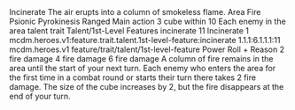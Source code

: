 <ability>
  <name>Incinerate</name>
  <flavor>The air erupts into a column of smokeless flame.</flavor>
  <keywords>
    <keyword>Area</keyword>
    <keyword>Fire</keyword>
    <keyword>Psionic</keyword>
    <keyword>Pyrokinesis</keyword>
    <keyword>Ranged</keyword>
  </keywords>
  <type>Main action</type>
  <distance>3 cube within 10</distance>
  <target>Each enemy in the area</target>
  <metadata>
    <class>talent</class>
    <feature_type>trait</feature_type>
    <file_dpath>Talent/1st-Level Features</file_dpath>
    <item_id>incinerate</item_id>
    <item_index>11</item_index>
    <item_name>Incinerate</item_name>
    <level>1</level>
    <scc>mcdm.heroes.v1:feature.trait.talent.1st-level-feature:incinerate</scc>
    <scdc>1.1.1:6.1.1.1:11</scdc>
    <source>mcdm.heroes.v1</source>
    <type>feature/trait/talent/1st-level-feature</type>
  </metadata>
  <effects>
    <effect type="roll">
      <roll>Power Roll + Reason</roll>
      <t1>2 fire damage</t1>
      <t2>4 fire damage</t2>
      <t3>6 fire damage</t3>
    </effect>
    <effect type="mundane">A column of fire remains in the area until the start of your next turn. Each enemy who enters the area for the first time in a combat round or starts their turn there takes 2 fire damage.</effect>
    <effect type="mundane" name="Strained">The size of the cube increases by 2, but the fire disappears at the end of your turn.</effect>
  </effects>
</ability>
